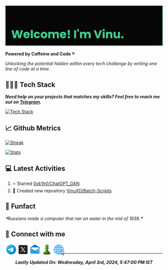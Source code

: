 [![banner](assets/banner.png)](https://vinuxd.github.io)

**Powered by Caffeine and Code ®**

*Unlocking the potential hidden within every tech challenge by writing one line of code at a time.*

## 👨🏻‍💻 Tech Stack

***Need help on your projects that matches my skills?  Feel free to reach me out on [Telegram](https://t.me/VinuXD).***

[![Tech Stack](https://skillicons.dev/icons?i=arduino,autocad,aws,bash,c,devto,firebase,git,github,githubactions,heroku,html,java,linux,md,mongodb,netlify,obsidian,powershell,py,raspberrypi,redhat,redis,regex,spring,supabase,vercel,vscode&theme=dark&perline=8)](https://github.com/VinuXD?tab=repositories)

## 📈 Github Metrics

[![Streak](http://github-readme-streak-stats.herokuapp.com?user=vinuxd&theme=chartreuse-dark&hide_border=false&date_format=j%20M%5B%20Y%5D)](https://vinuxd.github.io)

[![Stats](https://github-readme-stats.vercel.app/api?username=vinuxd&hide=issues&show_icons=true&theme=chartreuse-dark&include_all_commits=true&count_private=true)](https://vinuxd.github.io)

## 💻 Latest Activities

<!--RECENT_ACTIVITY:start-->
1. ⭐ Starred [0xk1h0/ChatGPT_DAN](https://github.com/0xk1h0/ChatGPT_DAN)<br>
2. 📔 Created new repository [VinuXD/Batch-Scripts](https://github.com/VinuXD/Batch-Scripts)<br>
<!--RECENT_ACTIVITY:end-->

## 🎨 Funfact

<!--STARTS_HERE_QUOTE_README-->
<i>❝Russians made a computer that ran on water in the mid of 1936.❞</i>
<!--ENDS_HERE_QUOTE_README-->

## 🔗 Connect with me

<!-- Icons downloaded from https://icons8.com> -->

<a href="https://t.me/VinuXD" class="padded"><img align="left" alt="Telegram" width="38px" src="assets/telegram.png" /></a> 

<a href="https://twitter.com/Vinuxde" class="padded"><img align="left" alt="X" width="38px" src="assets/x.png" /></a> 

<a href="mailto:vinuvarsath.s@proton.me" class="padded"><img align="left" alt="Mail" width="38px" src="assets/mail.png" /></a> 

<a href="https://www.chess.com/member/vinuxde" class="padded"><img align="left" alt="Chess.com" width="38px" src="assets/chess.png" /></a> 

<a href="https://vinuxd.github.io" class="padded"><img align="left" alt="Web" width="38px" src="assets/web.png"></a> 

</br>

---

<!--RECENT_ACTIVITY:last_update-->
<h5 align="center">Lastly Updated On: <b>Wednesday, April 3rd, 2024, 5:47:00 PM IST</b></h5>
<!--RECENT_ACTIVITY:last_update_end-->


<!-- 

## Spotify Playing

[![Spotify](https://spotifyxd.vercel.app/api/spotify?background_color=000000&border_color=00ff7f)](https://open.spotify.com/user/31a2knpxmuez2uo44wigmbqxjapy?si=ORyXsvpDQy6DNbodyG10lA)

-->
